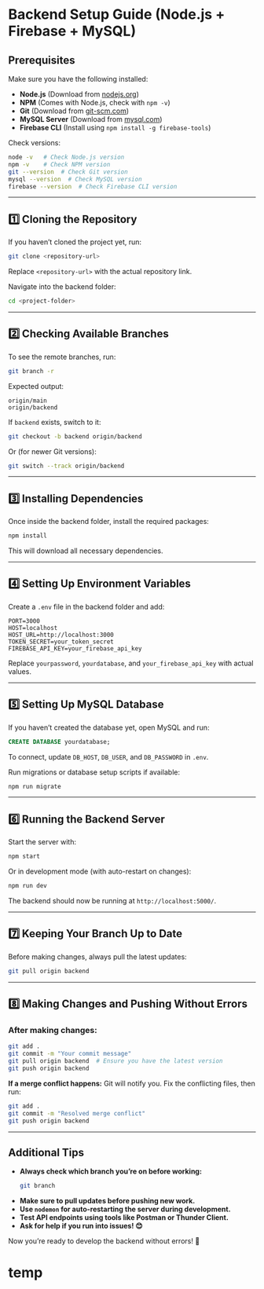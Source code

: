 # Backend Setup Guide (Node.js + Firebase + MySQL)

## Prerequisites
Make sure you have the following installed:
- **Node.js** (Download from [nodejs.org](https://nodejs.org/))
- **NPM** (Comes with Node.js, check with `npm -v`)
- **Git** (Download from [git-scm.com](https://git-scm.com/))
- **MySQL Server** (Download from [mysql.com](https://www.mysql.com/))
- **Firebase CLI** (Install using `npm install -g firebase-tools`)

Check versions:
```bash
node -v   # Check Node.js version
npm -v    # Check NPM version
git --version  # Check Git version
mysql --version  # Check MySQL version
firebase --version  # Check Firebase CLI version
```

---

## 1️⃣ Cloning the Repository
If you haven’t cloned the project yet, run:
```bash
git clone <repository-url>
```
Replace `<repository-url>` with the actual repository link.

Navigate into the backend folder:
```bash
cd <project-folder>
```

---

## 2️⃣ Checking Available Branches
To see the remote branches, run:
```bash
git branch -r
```
Expected output:
```
origin/main
origin/backend
```

If `backend` exists, switch to it:
```bash
git checkout -b backend origin/backend
```
Or (for newer Git versions):
```bash
git switch --track origin/backend
```

---

## 3️⃣ Installing Dependencies
Once inside the backend folder, install the required packages:
```bash
npm install
```
This will download all necessary dependencies.

---

## 4️⃣ Setting Up Environment Variables
Create a `.env` file in the backend folder and add:
```
PORT=3000
HOST=localhost
HOST_URL=http://localhost:3000
TOKEN_SECRET=your_token_secret
FIREBASE_API_KEY=your_firebase_api_key
```
Replace `yourpassword`, `yourdatabase`, and `your_firebase_api_key` with actual values.

---

## 5️⃣ Setting Up MySQL Database
If you haven’t created the database yet, open MySQL and run:
```sql
CREATE DATABASE yourdatabase;
```
To connect, update `DB_HOST`, `DB_USER`, and `DB_PASSWORD` in `.env`.

Run migrations or database setup scripts if available:
```bash
npm run migrate
```

---

## 6️⃣ Running the Backend Server
Start the server with:
```bash
npm start
```
Or in development mode (with auto-restart on changes):
```bash
npm run dev
```
The backend should now be running at `http://localhost:5000/`.

---

## 7️⃣ Keeping Your Branch Up to Date
Before making changes, always pull the latest updates:
```bash
git pull origin backend
```

---

## 8️⃣ Making Changes and Pushing Without Errors
### After making changes:
```bash
git add .
git commit -m "Your commit message"
git pull origin backend  # Ensure you have the latest version
git push origin backend
```

**If a merge conflict happens:**
Git will notify you. Fix the conflicting files, then run:
```bash
git add .
git commit -m "Resolved merge conflict"
git push origin backend
```

---

## Additional Tips
- **Always check which branch you’re on before working:**
  ```bash
  git branch
  ```
- **Make sure to pull updates before pushing new work.**
- **Use `nodemon` for auto-restarting the server during development.**
- **Test API endpoints using tools like Postman or Thunder Client.**
- **Ask for help if you run into issues! 😊**

Now you’re ready to develop the backend without errors! 🚀

# temp

